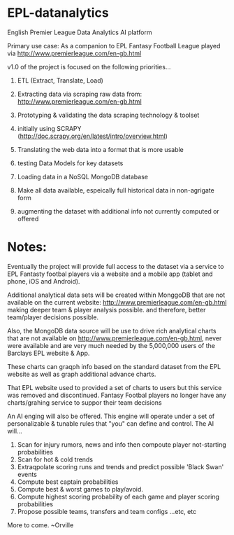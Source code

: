 # EPL-datanalytics
English Premier League Data Analytics AI platform

Primary use case: As a companion to EPL Fantasy Football League
                  played via http://www.premierleague.com/en-gb.html

v1.0 of the project is focused on the following priorities...

1.  ETL (Extract, Translate, Load)
  1. Extracting data via scraping raw data from: http://www.premierleague.com/en-gb.html

2. Prototyping & validating the data scraping technology & toolset
  1. initially using SCRAPY (http://doc.scrapy.org/en/latest/intro/overview.html)

3. Translating the web data into a format that is more usable
  1. testing Data Models for key datasets
  2. Loading data in a NoSQL MongoDB database
  3. Make all data available, espeically full historical data in non-agrigate form
  4. augmenting the dataset with additional info not currently computed or offered


Notes:
======
Eventually the project will provide full access to the dataset via a service to EPL Fantasty
footbal players via a website and a mobile app (tablet and phone, iOS and Android).

Additional analytical data sets will be created within MonggoDB that are not available
on the current website: http://www.premierleague.com/en-gb.html making deeper team & player
analysis possible. and therefore, better team/player decisions possible.

Also, the MongoDB data source will be use to drive rich analytical charts that are not
available on http://www.premierleague.com/en-gb.html, never were available and are
very much needed by the 5,000,000 users of the Barclays EPL website & App.

These charts can graqph info based on the standard dataset from the EPL website as well as
graph additional advance charts.

That EPL website used to provided a set of charts to users but this service was removed and
discontinued. Fantasy Footbal players no longer have any charts/grahing service to suppor their
team decisions

An AI enging will also be offered.
This engine will operate under a set of personalizable & tunable rules that "you" can define
and control. The AI will...
1. Scan for injury rumors, news and info then compoute player not-starting probabilities
2. Scan for hot & cold trends
3. Extraqpolate scoring runs and trends and predict possible 'Black Swan' events
4. Compute best captain probabilities
5. Compute best & worst games to play/avoid.
6. Compute highest scoring probability of each game and player scoring probabilities
7. Propose possible teams, transfers and team configs
...etc, etc


More to come.
~Orville
